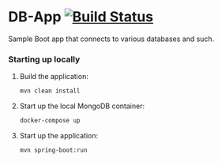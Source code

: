 # DB-App [![Build Status](https://travis-ci.com/Ubunfu/db-app.svg?branch=master)](https://travis-ci.com/Ubunfu/db-app)
Sample Boot app that connects to various databases and such.

### Starting up locally
1. Build the application:
    ```bash
    mvn clean install
    ```

2. Start up the local MongoDB container:
    ```bash
   docker-compose up 
   ```
   
3. Start up the application:
    ```bash
   mvn spring-boot:run
    ```